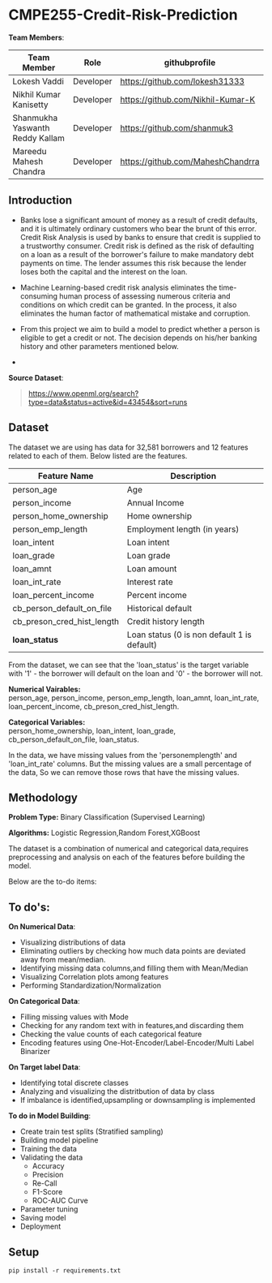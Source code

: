# CMPE255-Credit-Risk-Prediction

**Team Members**:

| Team Member                     | Role      | githubprofile                     |
|---------------------------------|-----------|-----------------------------------|
| Lokesh Vaddi                    | Developer | https://github.com/lokesh31333    |
| Nikhil Kumar Kanisetty          | Developer | https://github.com/Nikhil-Kumar-K |
| Shanmukha Yaswanth Reddy Kallam | Developer | https://github.com/shanmuk3       |
| Mareedu Mahesh Chandra          | Developer | https://github.com/MaheshChandrra |

## Introduction
- Banks lose a significant amount of money as a result of credit defaults, and it is ultimately ordinary customers who bear the brunt of this error. Credit Risk Analysis is used by banks to ensure that credit is supplied to a trustworthy consumer. Credit risk is defined as the risk of defaulting on a loan as a result of the borrower's failure to make mandatory debt payments on time.  The lender assumes this risk because the lender loses both the capital and the interest on the loan.

- Machine Learning-based credit risk analysis eliminates the time-consuming human process of assessing numerous criteria and conditions on which credit can be granted. In the process, it also eliminates the human factor of mathematical mistake and corruption.

- From this project we aim to build a model to predict whether a person is eligible to get a credit or not. The decision depends on his/her banking history and other parameters mentioned below.
- 
**Source Dataset**:
> https://www.openml.org/search?type=data&status=active&id=43454&sort=runs

## Dataset
The dataset we are using has data for 32,581 borrowers and 12 features related to each of them. Below listed are the features.

| Feature Name               | Description                                 | 
|----------------------------|---------------------------------------------|
| person_age                 | Age                                         |
| person_income              | Annual Income                               |
| person_home_ownership      | Home ownership                              |
| person_emp_length          | Employment length (in years)                |
| loan_intent                | Loan intent                                 |
| loan_grade                 | Loan grade                                  |
| loan_amnt                  | Loan amount                                 |
| loan_int_rate              | Interest rate                               |
| loan_percent_income        | Percent income                              |
| cb_person_default_on_file  | Historical default                          |
| cb_preson_cred_hist_length | Credit history length                       |
| **loan_status**            | Loan status (0 is non default 1 is default) |

From the dataset, we can see that the 'loan_status' is the target variable with '1' - the borrower will default on the loan and '0' - the borrower will not.

**Numerical Vairables:**\
person_age, person_income, person_emp_length, loan_amnt, loan_int_rate, loan_percent_income, cb_preson_cred_hist_length.

**Categorical Variables:**\
person_home_ownership, loan_intent, loan_grade, cb_person_default_on_file, loan_status.

In the data, we have missing values from the 'personemplength' and 'loan_int_rate' columns. But the missing values are a small percentage of the data, So we can remove those rows that have the missing values.

## Methodology

**Problem Type:** Binary Classification (Supervised Learning)

**Algorithms:** Logistic Regression,Random Forest,XGBoost

The dataset is a combination of numerical and categorical data,requires preprocessing  and analysis on each of the features before building the model.

Below are the to-do items:

## To do's: ## 

**On Numerical Data**:
    
* Visualizing distributions of data
* Eliminating outliers by checking how much data points are deviated away from mean/median.
* Identifying missing data columns,and filling them with Mean/Median
* Visualizing Correlation plots among features
* Performing Standardization/Normalization

**On Categorical Data**:
   
* Filling missing values with Mode
* Checking for any random text with in features,and discarding them
* Checking the value counts of each categorical feature
* Encoding features using One-Hot-Encoder/Label-Encoder/Multi Label Binarizer

**On Target label Data**:
    
* Identifying total discrete classes
* Analyzing and visualizing the distritbution of data by class
* If imbalance is identified,upsampling or downsampling is implemented

**To do in Model Building**:
   
* Create train test splits (Stratified sampling)
* Building model pipeline
* Training the data
* Validating the data
    *   Accuracy
    *   Precision
    *   Re-Call
    *   F1-Score
    *   ROC-AUC Curve
* Parameter tuning
* Saving model
* Deployment 
    

## Setup
``` pip install -r requirements.txt ```
